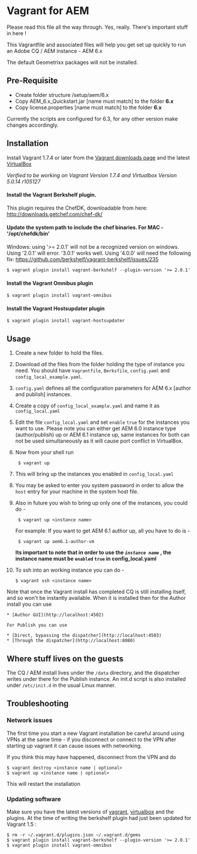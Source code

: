 # Vagrant for AEM

Please read this file all the way through. Yes, really. There's important stuff in here !

This Vagrantfile and associated files will help you get set up quickly to run an Adobe CQ / AEM instance - AEM 6.x

The default Geometrixx packages will not be installed.

## Pre-Requisite
* Create folder structure /setup/aem/6.x
* Copy AEM_6.x_Quickstart.jar [name must match] to the folder __6.x__
* Copy license.properties [name must match] to the folder __6.x__

Currently the scripts are configured for 6.3, for any other version make changes accordingly.
## Installation

Install Vagrant 1.7.4 or later from the [Vagrant downloads page](http://www.vagrantup.com/downloads.html) and the latest [VirtualBox](https://www.virtualbox.org/)

*Verified to be working on Vagrant Version 1.7.4 and Virtualbox Version 5.0.14 r105127*

#### Install the Vagrant Berkshelf plugin.

This plugin requires the ChefDK, downloadable from here: http://downloads.getchef.com/chef-dk/

#### Update the system path to include the chef binaries. For MAC - '/opt/chefdk/bin'

Windows: using '>= 2.0.1' will not be a recognized version on windows.  Using '2.0.1' will error. '3.0.1' works well. Using '4.0.0' will need the following fix: https://github.com/berkshelf/vagrant-berkshelf/issues/235 

    $ vagrant plugin install vagrant-berkshelf --plugin-version '>= 2.0.1'

#### Install the Vagrant Omnibus plugin

    $ vagrant plugin install vagrant-omnibus
    
#### Install the Vagrant Hostsupdater plugin

    $ vagrant plugin install vagrant-hostsupdater

## Usage

1. Create a new folder to hold the files.

2. Download *all* the files from the folder holding the type of instance you need. You should have `Vagrantfile`, `Berksfile`, `config.yaml` and `config_local_example.yaml`. 
3. `config.yaml` defines all the configuration parameters for AEM 6.x [author and publish] instances. 
4. Create a copy of `config_local_example.yaml` and name it as `config_local.yaml`
5. Edit the file `config_local.yaml` and set `enable` `true` for the instances you want to use. Please note you can either get AEM 6.0 instance type (author/publish) up or AEM 6.1 instance up, same instances for both can not be used simultaneously as it will cause port conflict in VirtualBox. 

6. Now from your shell run

        $ vagrant up

7. This will bring up the instances you enabled in `config_local.yaml`
8. You may be asked to enter you system password in order to allow the `host` entry for your machine in the system host file.
9. Also in future you wish to bring up only one of the instances, you could do -

        $ vagrant up <instance name>

	For example:  If you want to get AEM 6.1 author up, all you have to do is - 

        $ vagrant up aem6.1-author-vm
        
	**Its important to note that in order to use the _`instance name`_ , the instance name must be `enabled` `true` in config_local.yaml**

10. To ssh into an working instance you can do -
 
        $ vagrant ssh <instance name>


Note that once the Vagrant install has completed CQ is still installing itself, and so won't be instantly available.
    When it is installed then for the Author install you can use

    * [Author GUI](http://localhost:4502)

    For Publish you can use

    * [Direct, bypassing the dispatcher](http://localhost:4503)
    * [Through the dispatcher](http://localhost:8080)

## Where stuff lives on the guests

The CQ / AEM install lives under the `/data` directory, and the dispatcher writes under there for the Publish instance.
An init.d script is also installed under `/etc/init.d` in the usual Linux manner.


## Troubleshooting

### Network issues
The first time you start a new Vagrant installation be careful around using VPNs at the same time - if you disconnect or connect to the VPN after starting up vagrant it can cause issues with networking.

If you think this may have happened, disconnect from the VPN and do 

    $ vagrant destroy <instance name | optional> 
    $ vagrant up <instance name | optional>

This will restart the installation

### Updating software
Make sure you have the latest versions of [vagrant](http://www.vagrantup.com/), [virtualbox](https://www.virtualbox.org/) and the plugins. At the time of writing the
berkshelf plugin had just been updated for Vagrant 1.5 :

    $ rm -r ~/.vagrant.d/plugins.json ~/.vagrant.d/gems
    $ vagrant plugin install vagrant-berkshelf --plugin-version '>= 2.0.1'
    $ vagrant plugin install vagrant-omnibus
